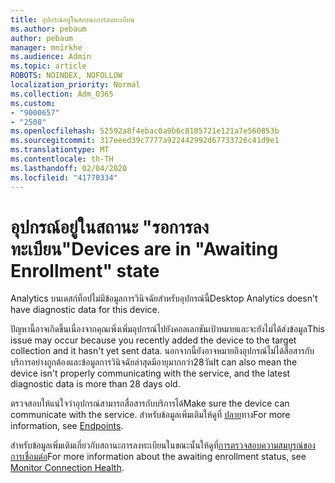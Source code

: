 ```yaml
---
title: อุปกรณ์อยู่ในสถานะการลงทะเบียน
ms.author: pebaum
author: pebaum
manager: mnirkhe
ms.audience: Admin
ms.topic: article
ROBOTS: NOINDEX, NOFOLLOW
localization_priority: Normal
ms.collection: Adm_O365
ms.custom:
- "9000657"
- "2508"
ms.openlocfilehash: 52592a8f4ebac0a9b6c8105721e121a7e560853b
ms.sourcegitcommit: 317eeed39c7777a922442992d67733726c41d9e1
ms.translationtype: MT
ms.contentlocale: th-TH
ms.lasthandoff: 02/04/2020
ms.locfileid: "41770334"
---
```

# <a name="devices-are-in-awaiting-enrollment-state"></a><span data-ttu-id="0be1d-102">อุปกรณ์อยู่ในสถานะ "รอการลงทะเบียน"</span><span class="sxs-lookup"><span data-stu-id="0be1d-102">Devices are in "Awaiting Enrollment" state</span></span>

<span data-ttu-id="0be1d-103">Analytics บนเดสก์ท็อปไม่มีข้อมูลการวินิจฉัยสำหรับอุปกรณ์นี้</span><span class="sxs-lookup"><span data-stu-id="0be1d-103">Desktop Analytics doesn't have diagnostic data for this device.</span></span> 

<span data-ttu-id="0be1d-104">ปัญหานี้อาจเกิดขึ้นเนื่องจากคุณเพิ่งเพิ่มอุปกรณ์ไปยังคอลเลกชันเป้าหมายและจะยังไม่ได้ส่งข้อมูล</span><span class="sxs-lookup"><span data-stu-id="0be1d-104">This issue may occur because you recently added the device to the target collection and it hasn't yet sent data.</span></span> <span data-ttu-id="0be1d-105">นอกจากนี้ยังอาจหมายถึงอุปกรณ์ไม่ได้สื่อสารกับบริการอย่างถูกต้องและข้อมูลการวินิจฉัยล่าสุดมีอายุมากกว่า28วัน</span><span class="sxs-lookup"><span data-stu-id="0be1d-105">It can also mean the device isn't properly communicating with the service, and the latest diagnostic data is more than 28 days old.</span></span>

<span data-ttu-id="0be1d-106">ตรวจสอบให้แน่ใจว่าอุปกรณ์สามารถสื่อสารกับบริการได้</span><span class="sxs-lookup"><span data-stu-id="0be1d-106">Make sure the device can communicate with the service.</span></span> <span data-ttu-id="0be1d-107">สำหรับข้อมูลเพิ่มเติมให้ดูที่ [ปลาย](https://docs.microsoft.com/configmgr/desktop-analytics/enable-data-sharing#endpoints)ทาง</span><span class="sxs-lookup"><span data-stu-id="0be1d-107">For more information, see [Endpoints](https://docs.microsoft.com/configmgr/desktop-analytics/enable-data-sharing#endpoints).</span></span>

<span data-ttu-id="0be1d-108">สำหรับข้อมูลเพิ่มเติมเกี่ยวกับสถานะการลงทะเบียนในขณะนั้นให้ดูที่[การตรวจสอบความสมบูรณ์ของการเชื่อมต่อ](https://docs.microsoft.com/configmgr/desktop-analytics/monitor-connection-health#awaiting-enrollment)</span><span class="sxs-lookup"><span data-stu-id="0be1d-108">For more information about the awaiting enrollment status, see [Monitor Connection Health](https://docs.microsoft.com/configmgr/desktop-analytics/monitor-connection-health#awaiting-enrollment).</span></span>